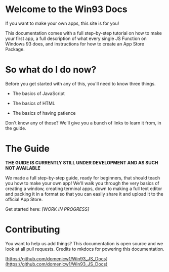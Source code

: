 # Welcome to the Win93 Docs

If you want to make your own apps, this site is for you! 

This documentation comes with a full step-by-step tutorial on how to make your first app, a full description of what every single JS Function on Windows 93 does, and instructions for how to create an App Store Package.

# So what do I do now?

Before you get started with any of this, you'll need to know three things.

- The basics of JavaScript

- The basics of HTML

- The basics of having patience

Don't know any of those? We'll give you a bunch of links to learn it from, in the guide.

# The Guide

**THE GUIDE IS CURRENTLY STILL UNDER DEVELOPMENT AND AS SUCH NOT AVAILABLE**

We made a full step-by-step guide, ready for beginners, that should teach you how to make your own app! We'll walk you through the very basics of creating a window, creating terminal apps, down to making a full text editor and packing it in a format so that you can easily share it and upload it to the official App Store.

Get started here: *[WORK IN PROGRESS]*

# Contributing

You want to help us add things? This documentation is open source and we look at all pull requests. Credits to mkdocs for powering this documentation.

[https://github.com/domenicw1/Win93_JS_Docs](https://github.com/domenicw1/Win93_JS_Docs)